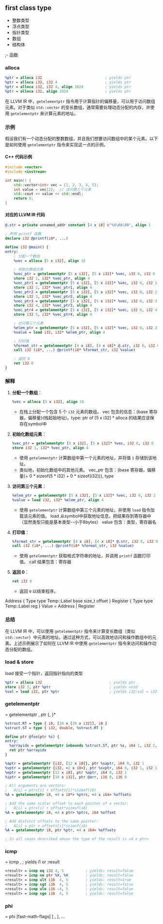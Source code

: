 ## first class type
- 整数类型
- 浮点类型
- 指针类型
- 数组
- 结构体

;- 函数

### alloca

``` llvm
%ptr = alloca i32                             ; yields ptr
%ptr = alloca i32, i32 4                      ; yields ptr
%ptr = alloca i32, i32 4, align 1024          ; yields ptr
%ptr = alloca i32, align 1024                 ; yields ptr
```
在 LLVM IR 中，`getelementptr` 指令用于计算指针的偏移量，可以用于访问数组元素。对于类似 `std::vector` 的变长数组，通常需要处理动态分配的内存，并使用 `getelementptr` 来计算元素的地址。

### 示例

假设我们有一个动态分配的整数数组，并且我们想要访问数组中的某个元素。以下是如何使用 `getelementptr` 指令来实现这一点的示例。

#### C++ 代码示例

```cpp
#include <vector>
#include <iostream>

int main() {
    std::vector<int> vec = {1, 2, 3, 4, 5};
    int value = vec[2];  // 访问第三个元素
    std::cout << value << std::endl;
    return 0;
}
```

#### 对应的 LLVM IR 代码

```llvm
@.str = private unnamed_addr constant [4 x i8] c"%d\0A\00", align 1

; 声明 printf 函数
declare i32 @printf(i8*, ...)

define i32 @main() {
entry:
    ; 分配一个数组
    %vec = alloca [5 x i32], align 16

    ; 初始化数组元素
    %vec_ptr = getelementptr [5 x i32], [5 x i32]* %vec, i32 0, i32 0
    store i32 1, i32* %vec_ptr, align 4
    %vec_ptr1 = getelementptr [5 x i32], [5 x i32]* %vec, i32 0, i32 1
    store i32 2, i32* %vec_ptr1, align 4
    %vec_ptr2 = getelementptr [5 x i32], [5 x i32]* %vec, i32 0, i32 2
    store i32 3, i32* %vec_ptr2, align 4
    %vec_ptr3 = getelementptr [5 x i32], [5 x i32]* %vec, i32 0, i32 3
    store i32 4, i32* %vec_ptr3, align 4
    %vec_ptr4 = getelementptr [5 x i32], [5 x i32]* %vec, i32 0, i32 4
    store i32 5, i32* %vec_ptr4, align 4

    ; 访问第三个元素
    %elem_ptr = getelementptr [5 x i32], [5 x i32]* %vec, i32 0, i32 2
    %value = load i32, i32* %elem_ptr, align 4

    ; 打印值
    %format_str = getelementptr [4 x i8], [4 x i8]* @.str, i32 0, i32 0
    call i32 (i8*, ...) @printf(i8* %format_str, i32 %value)

    ; 返回 0
    ret i32 0
}
```

### 解释

1. **分配一个数组**：
    ```llvm
    %vec = alloca [5 x i32], align 16
    ```
    - 在栈上分配一个包含 5 个 `i32` 元素的数组。
    vec 包含的信息：{base 寄存器，偏移量}(栈起始地址)，type: ptr of [5 x i32] *
        alloca 的结果应该保存在symbol中

2. **初始化数组元素**：
    ```llvm
    %vec_ptr = getelementptr [5 x i32], [5 x i32]* %vec, i32 0, i32 0
    store i32 1, i32* %vec_ptr, align 4
    ```
    - 使用 `getelementptr` 计算数组中第一个元素的地址，并将值 `1` 存储到该地址。
    - 类似地，初始化数组中的其他元素。
    vec_ptr 包含：{base 寄存器，偏移量(+ 0 * sizeof(5 * i32) + 0 * sizeof(i32))}, type

3. **访问第三个元素**：
    ```llvm
    %elem_ptr = getelementptr [5 x i32], [5 x i32]* %vec, i32 0, i32 2
    %value = load i32, i32* %elem_ptr, align 4
    ```
    - 使用 `getelementptr` 计算数组中第三个元素的地址，并使用 `load` 指令加载该元素的值。
        load 从symbol中获取地址信息，把结果存到寄存器中（显然类型只能是基本类型--小于8bytes）
        value 包含：类型，寄存器名

4. **打印值**：
    ```llvm
    %format_str = getelementptr [4 x i8], [4 x i8]* @.str, i32 0, i32 0
    call i32 (i8*, ...) @printf(i8* %format_str, i32 %value)
    ```
    - 使用 `getelementptr` 获取格式字符串的地址，并调用 `printf` 函数打印值。
    call 结果包含：寄存器

5. **返回 0**：
    ```llvm
    ret i32 0
    ```
    - 返回 `0` 以结束程序。

Address
{
    Type type
    Temp::Label base
    size_t offset
}
Register
{
    Type type
    Temp::Label reg
}
Value = Address | Register

### 总结

在 LLVM IR 中，可以使用 `getelementptr` 指令来计算变长数组（类似 `std::vector`）中元素的地址。通过这种方式，可以高效地访问和操作数组中的元素。上述示例展示了如何在 LLVM IR 中使用 `getelementptr` 指令来访问和操作动态分配的数组。


### load & store
load 接受一个指针，返回指针指向的类型

``` llvm
%ptr = alloca i32                               ; yields ptr
store i32 3, ptr %ptr                           ; yields void
%val = load i32, ptr %ptr                       ; yields i32:val = i32 3
```

### getelementptr
<result> = getelementptr <ty>, ptr <ptrval>{, <ty> <idx>}*
``` llvm
%struct.RT = type { i8, [10 x [20 x i32]], i8 }
%struct.ST = type { i32, double, %struct.RT }

define ptr @foo(ptr %s) {
entry:
  %arrayidx = getelementptr inbounds %struct.ST, ptr %s, i64 1, i32 2, i32 1, i64 5, i64 13
  ret ptr %arrayidx
}
```
``` llvm
%aptr = getelementptr {i32, [12 x i8]}, ptr %saptr, i64 0, i32 1
%vptr = getelementptr {i32, <2 x i8>}, ptr %svptr, i64 0, i32 1, i32 1
%eptr = getelementptr [12 x i8], ptr %aptr, i64 0, i32 1
%iptr = getelementptr [10 x i32], ptr @arr, i16 0, i16 0
```
``` llvm
; All arguments are vectors:
;   A[i] = ptrs[i] + offsets[i]*sizeof(i8)
%A = getelementptr i8, <4 x i8*> %ptrs, <4 x i64> %offsets

; Add the same scalar offset to each pointer of a vector:
;   A[i] = ptrs[i] + offset*sizeof(i8)
%A = getelementptr i8, <4 x ptr> %ptrs, i64 %offset

; Add distinct offsets to the same pointer:
;   A[i] = ptr + offsets[i]*sizeof(i8)
%A = getelementptr i8, ptr %ptr, <4 x i64> %offsets

; In all cases described above the type of the result is <4 x ptr>
```

### icmp
<result> = icmp <cond> <ty> <op1>, <op2>   ; yields i1 or <N x i1>:result
``` llvm
<result> = icmp eq i32 4, 5          ; yields: result=false
<result> = icmp ne ptr %X, %X        ; yields: result=false
<result> = icmp ult i16  4, 5        ; yields: result=true
<result> = icmp sgt i16  4, 5        ; yields: result=false
<result> = icmp ule i16 -4, 5        ; yields: result=false
<result> = icmp sge i16  4, 5        ; yields: result=false
```

### phi
<result> = phi [fast-math-flags] <ty> [ <val0>, <label0>], ...
``` llvm

```